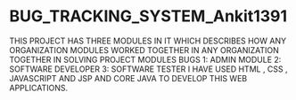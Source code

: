 # BUG_TRACKING_SYSTEM_Ankit1391
THIS PROJECT HAS THREE MODULES IN IT WHICH DESCRIBES HOW ANY ORGANIZATION MODULES WORKED TOGETHER
IN ANY ORGANIZATION TOGETHER IN SOLVING PROJECT MODULES BUGS 
1: ADMIN MODULE
2: SOFTWARE DEVELOPER
3: SOFTWARE TESTER
 I HAVE USED HTML , CSS , JAVASCRIPT AND JSP AND CORE JAVA TO DEVELOP THIS WEB APPLICATIONS. 

